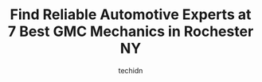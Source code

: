 ---
layout: ampstory
image: https://images.unsplash.com/photo-1560361586-8242b1fc06c5?ixlib=rb-4.0.3&ixid=MnwxMjA3fDB8MHxwaG90by1wYWdlfHx8fGVufDB8fHx8&auto=format&fit=crop&w=640&h=853&q=80
author: techidn
featured: false
description: When it comes to finding reliable automotive experts in Rochester NY, USA, look no further than the 7 best GMC Mechanic in the area. With their exceptional skills and dedication to providing
title: Find Reliable Automotive Experts at 7 Best GMC Mechanics in Rochester NY
cover:
   title: Find Reliable Automotive Experts at 7 Best GMC Mechanics in Rochester NY
   subtitle: Rickpate
   background: https://images.unsplash.com/photo-1560361586-8242b1fc06c5?ixlib=rb-4.0.3&ixid=MnwxMjA3fDB8MHxwaG90by1wYWdlfHx8fGVufDB8fHx8&auto=format&fit=crop&w=640&h=853&q=80

pages: 
 - layout: thirds
   top: <h1>#1 Vargas Auto Repair & Collision</h1>
   bottom: "<p>Apr 2023 (new work).  We had another need for body work and went right to Vargas.  The cars mirror was severely damaged and the door was pushed in.  My husband met with </p>"
   background: https://www.knot35.com/toplist/wp-content/uploads/2023/06/best-gmc-mechanic-1-in-rochester-ny-1685839651.jpeg
   backgroundblur: true
 - layout: thirds
   top: <h1>#2 Browncroft Garage</h1>
   bottom: "<p>762 Atlantic Ave, Rochester, NY 14609, United States</p>"
   background: https://www.knot35.com/toplist/wp-content/uploads/2023/06/best-gmc-mechanic-2-in-rochester-ny-1685839652.jpeg
   cta:
      link: https://www.knot35.com/toplist/find-reliable-automotive-experts-at-7-best-gmc-mechanics-in-rochester-ny/
      text: Find Reliable Automotive Experts at 7 Best GMC Mechanics in Rochester NY
 - layout: thirds
   top: <h1>#3 Merwin Auto Service</h1>
   bottom: "<p>739 Winton Rd N, Rochester, NY 14609, United States</p>"
   background: https://www.knot35.com/toplist/wp-content/uploads/2023/06/best-gmc-mechanic-3-in-rochester-ny-1685839652.jpeg
   cta:
      link: https://www.knot35.com/toplist/find-reliable-automotive-experts-at-7-best-gmc-mechanics-in-rochester-ny/
      text: Find Reliable Automotive Experts at 7 Best GMC Mechanics in Rochester NY
 - layout: thirds
   top: <h1>#4 JG Autowerks</h1>
   bottom: "<p>160 East Ridge Road, Rochester, NY 14621, United States</p>"
   background: https://images.unsplash.com/photo-1613843873231-1447db182f97?ixlib=rb-4.0.3&ixid=MnwxMjA3fDB8MHxwaG90by1wYWdlfHx8fGVufDB8fHx8&auto=format&fit=crop&w=640&h=853&q=80
   cta:
      link: https://www.knot35.com/toplist/find-reliable-automotive-experts-at-7-best-gmc-mechanics-in-rochester-ny/
      text: Find Reliable Automotive Experts at 7 Best GMC Mechanics in Rochester NY
 - layout: thirds
   top: <h1>#5 East Avenue Auto</h1>
   bottom: "<p>1656 East Ave, Rochester, NY 14610, United States</p>"
   background: https://images.unsplash.com/photo-1620421680010-0766ff230392?ixlib=rb-4.0.3&ixid=MnwxMjA3fDB8MHxwaG90by1wYWdlfHx8fGVufDB8fHx8&auto=format&fit=crop&w=640&h=853&q=80
   cta:
      link: https://www.knot35.com/toplist/find-reliable-automotive-experts-at-7-best-gmc-mechanics-in-rochester-ny/
      text: Find Reliable Automotive Experts at 7 Best GMC Mechanics in Rochester NY
 - layout: thirds
   top: <h1>#6 Sam Lovetro Automotive</h1>
   bottom: "<p>44 Richmond St, Rochester, NY 14607, United States</p>"
   background: https://images.unsplash.com/photo-1591393223703-56fe1347ac62?ixlib=rb-4.0.3&ixid=MnwxMjA3fDB8MHxwaG90by1wYWdlfHx8fGVufDB8fHx8&auto=format&fit=crop&w=640&h=853&q=80
   cta:
      link: https://www.knot35.com/toplist/find-reliable-automotive-experts-at-7-best-gmc-mechanics-in-rochester-ny/
      text: Find Reliable Automotive Experts at 7 Best GMC Mechanics in Rochester NY
 - layout: thirds
   top: <h1>#7 Ferrels Garage</h1>
   bottom: "<p>365 University Ave, Rochester, NY 14607, United States</p>"
   background: https://images.unsplash.com/photo-1608411404720-c8f0417bcdba?ixlib=rb-4.0.3&ixid=MnwxMjA3fDB8MHxwaG90by1wYWdlfHx8fGVufDB8fHx8&auto=format&fit=crop&w=640&h=853&q=80
   cta:
      link: https://www.knot35.com/toplist/find-reliable-automotive-experts-at-7-best-gmc-mechanics-in-rochester-ny/
      text: Find Reliable Automotive Experts at 7 Best GMC Mechanics in Rochester NY
 - layout: thirds
   middle: Continue reading...
   background: https://images.unsplash.com/photo-1599422314077-f4dfdaa4cd09?ixlib=rb-4.0.3&ixid=MnwxMjA3fDB8MHxwaG90by1wYWdlfHx8fGVufDB8fHx8&auto=format&fit=crop&w=640&h=853&q=80
   cta:
      link: https://www.knot35.com/toplist/find-reliable-automotive-experts-at-7-best-gmc-mechanics-in-rochester-ny/
      text: Find Reliable Automotive Experts at 7 Best GMC Mechanics in Rochester NY
      
---
